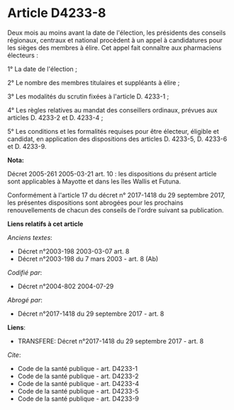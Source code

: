 # Article D4233-8

Deux mois au moins avant la date de l'élection, les présidents des conseils régionaux, centraux et national procèdent à un
appel à candidatures pour les sièges des membres à élire. Cet appel fait connaître aux pharmaciens électeurs : 

1° La date de l'élection ; 

2° Le nombre des membres titulaires et suppléants à élire ; 

3° Les modalités du scrutin fixées à l'article D. 4233-1 ; 

4° Les règles relatives au mandat des conseillers ordinaux, prévues aux articles D. 4233-2 et D. 4233-4 ; 

5° Les conditions et les formalités requises pour être électeur, éligible et candidat, en application des dispositions des
articles D. 4233-5, D. 4233-6 et D. 4233-9.

**Nota:**

Décret 2005-261 2005-03-21 art. 10 : les dispositions du présent article sont applicables à Mayotte et dans les îles Wallis
et Futuna.

Conformément à l'article 17 du décret n° 2017-1418 du 29 septembre 2017, les présentes dispositions sont abrogées pour les
prochains renouvellements de chacun des conseils de l'ordre suivant sa publication.

**Liens relatifs à cet article**

_Anciens textes_:

  - Décret n°2003-198 2003-03-07 art. 8
  - Décret n°2003-198 du 7 mars 2003 - art. 8 (Ab)

_Codifié par_:

  - Décret n°2004-802 2004-07-29

_Abrogé par_:

  - Décret n°2017-1418 du 29 septembre 2017 - art. 8

**Liens**:

  - TRANSFERE: Décret n°2017-1418 du 29 septembre 2017 - art. 8

_Cite_:

  - Code de la santé publique - art. D4233-1
  - Code de la santé publique - art. D4233-2
  - Code de la santé publique - art. D4233-4
  - Code de la santé publique - art. D4233-5
  - Code de la santé publique - art. D4233-9
